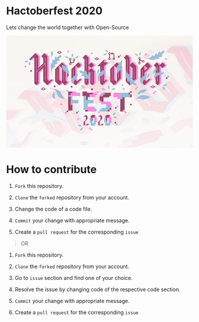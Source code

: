# Hactoberfest 2020

Lets change the world together with Open-Source

![ Name](assets\hacktoberfest.jpg)

# How to contribute

1. `Fork` this repository.

2. `Clone` the `forked` repository from your account.

3. Change the code of a code file.

4. `Commit` your change with appropriate message.

5. Create a `pull request` for the corresponding `issue`

> OR

1. `Fork` this repository.

2. `Clone` the `forked` repository from your account.

3. Go to `issue` section and find one of your choice.

4. Resolve the issue by changing code of the respective code section.

5. `Commit` your change with appropriate message.

5. Create a `pull request` for the corresponding `issue`